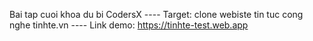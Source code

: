 Bai tap cuoi khoa du bi CodersX
---- Target: clone webiste tin tuc cong nghe tinhte.vn
---- Link demo: https://tinhte-test.web.app
